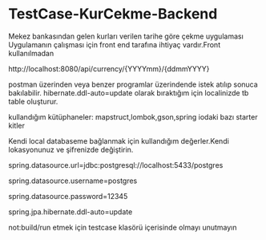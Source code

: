 # TestCase-KurCekme-Backend
Mekez bankasından gelen kurları verilen tarihe göre çekme uygulaması
Uygulamanın çalışması için front end tarafına ihtiyaç vardır.Front kullanılmadan

http://localhost:8080/api/currency/{YYYYmm}/{ddmmYYYY} 

postman üzerinden veya benzer programlar üzerindende istek atılıp sonuca bakılabilir.
hibernate.ddl-auto=update olarak bıraktığım için localinizde tb table oluşturur.


kullandığım kütüphaneler:
mapstruct,lombok,gson,spring iodaki bazı starter kitler


Kendi local databaseme bağlanmak için kullandığım değerler.Kendi lokasyonunuz ve şifrenizde değiştirin.

spring.datasource.url=jdbc:postgresql://localhost:5433/postgres

spring.datasource.username=postgres

spring.datasource.password=12345

spring.jpa.hibernate.ddl-auto=update





not:build/run etmek için testcase klasörü içerisinde olmayı unutmayın

